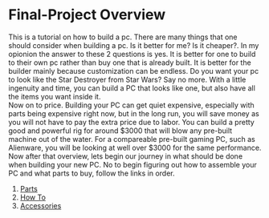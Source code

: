# Final-Project Overview

 This is a tutorial on how to build a pc.  There are many things that one should consider when building a pc.  Is it better for me?  Is it cheaper?.  In my opionion the answer to these 2 questions is yes.  It is better for one to build to their own pc rather than buy one that is already built.  It is better for the builder mainly because customization can be endless.  Do you want your pc to look like the Star Destroyer from Star Wars?  Say no more.  With a little ingenuity and time, you can build a PC that looks like one, but also have all the items you want inside it.  
Now on to price.  Building your PC can get quiet expensive, especially with parts being expensive right now, but in the long run, you will save money as you will not have to pay the extra price due to labor.  You can build a pretty good and powerful rig for around $3000 that will blow any pre-built machine out of the water.  For a compareable pre-built gaming PC, such as Alienware, you will be looking at well over $3000 for the same performance.  Now after that overview, lets begin our journey in what should be done when building your new PC. No to begin figuring out how to assemble your PC and what parts to buy, follow the links in order.
    
   1. [Parts](Parts.md)
   2. [How To](How%To.md)
   3. [Accessories](Accessories.md)


